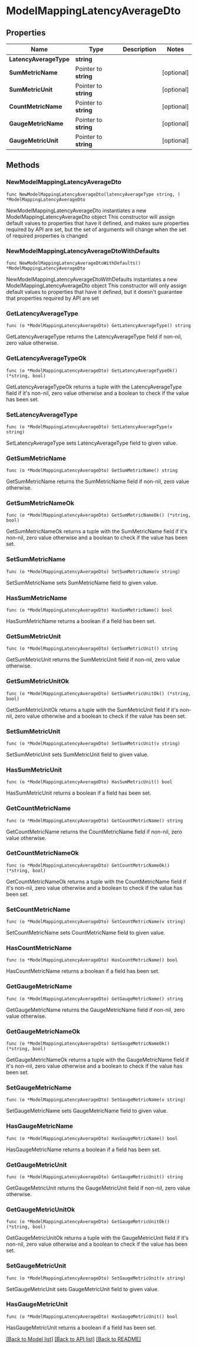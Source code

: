 # ModelMappingLatencyAverageDto

## Properties

Name | Type | Description | Notes
------------ | ------------- | ------------- | -------------
**LatencyAverageType** | **string** |  | 
**SumMetricName** | Pointer to **string** |  | [optional] 
**SumMetricUnit** | Pointer to **string** |  | [optional] 
**CountMetricName** | Pointer to **string** |  | [optional] 
**GaugeMetricName** | Pointer to **string** |  | [optional] 
**GaugeMetricUnit** | Pointer to **string** |  | [optional] 

## Methods

### NewModelMappingLatencyAverageDto

`func NewModelMappingLatencyAverageDto(latencyAverageType string, ) *ModelMappingLatencyAverageDto`

NewModelMappingLatencyAverageDto instantiates a new ModelMappingLatencyAverageDto object
This constructor will assign default values to properties that have it defined,
and makes sure properties required by API are set, but the set of arguments
will change when the set of required properties is changed

### NewModelMappingLatencyAverageDtoWithDefaults

`func NewModelMappingLatencyAverageDtoWithDefaults() *ModelMappingLatencyAverageDto`

NewModelMappingLatencyAverageDtoWithDefaults instantiates a new ModelMappingLatencyAverageDto object
This constructor will only assign default values to properties that have it defined,
but it doesn't guarantee that properties required by API are set

### GetLatencyAverageType

`func (o *ModelMappingLatencyAverageDto) GetLatencyAverageType() string`

GetLatencyAverageType returns the LatencyAverageType field if non-nil, zero value otherwise.

### GetLatencyAverageTypeOk

`func (o *ModelMappingLatencyAverageDto) GetLatencyAverageTypeOk() (*string, bool)`

GetLatencyAverageTypeOk returns a tuple with the LatencyAverageType field if it's non-nil, zero value otherwise
and a boolean to check if the value has been set.

### SetLatencyAverageType

`func (o *ModelMappingLatencyAverageDto) SetLatencyAverageType(v string)`

SetLatencyAverageType sets LatencyAverageType field to given value.


### GetSumMetricName

`func (o *ModelMappingLatencyAverageDto) GetSumMetricName() string`

GetSumMetricName returns the SumMetricName field if non-nil, zero value otherwise.

### GetSumMetricNameOk

`func (o *ModelMappingLatencyAverageDto) GetSumMetricNameOk() (*string, bool)`

GetSumMetricNameOk returns a tuple with the SumMetricName field if it's non-nil, zero value otherwise
and a boolean to check if the value has been set.

### SetSumMetricName

`func (o *ModelMappingLatencyAverageDto) SetSumMetricName(v string)`

SetSumMetricName sets SumMetricName field to given value.

### HasSumMetricName

`func (o *ModelMappingLatencyAverageDto) HasSumMetricName() bool`

HasSumMetricName returns a boolean if a field has been set.

### GetSumMetricUnit

`func (o *ModelMappingLatencyAverageDto) GetSumMetricUnit() string`

GetSumMetricUnit returns the SumMetricUnit field if non-nil, zero value otherwise.

### GetSumMetricUnitOk

`func (o *ModelMappingLatencyAverageDto) GetSumMetricUnitOk() (*string, bool)`

GetSumMetricUnitOk returns a tuple with the SumMetricUnit field if it's non-nil, zero value otherwise
and a boolean to check if the value has been set.

### SetSumMetricUnit

`func (o *ModelMappingLatencyAverageDto) SetSumMetricUnit(v string)`

SetSumMetricUnit sets SumMetricUnit field to given value.

### HasSumMetricUnit

`func (o *ModelMappingLatencyAverageDto) HasSumMetricUnit() bool`

HasSumMetricUnit returns a boolean if a field has been set.

### GetCountMetricName

`func (o *ModelMappingLatencyAverageDto) GetCountMetricName() string`

GetCountMetricName returns the CountMetricName field if non-nil, zero value otherwise.

### GetCountMetricNameOk

`func (o *ModelMappingLatencyAverageDto) GetCountMetricNameOk() (*string, bool)`

GetCountMetricNameOk returns a tuple with the CountMetricName field if it's non-nil, zero value otherwise
and a boolean to check if the value has been set.

### SetCountMetricName

`func (o *ModelMappingLatencyAverageDto) SetCountMetricName(v string)`

SetCountMetricName sets CountMetricName field to given value.

### HasCountMetricName

`func (o *ModelMappingLatencyAverageDto) HasCountMetricName() bool`

HasCountMetricName returns a boolean if a field has been set.

### GetGaugeMetricName

`func (o *ModelMappingLatencyAverageDto) GetGaugeMetricName() string`

GetGaugeMetricName returns the GaugeMetricName field if non-nil, zero value otherwise.

### GetGaugeMetricNameOk

`func (o *ModelMappingLatencyAverageDto) GetGaugeMetricNameOk() (*string, bool)`

GetGaugeMetricNameOk returns a tuple with the GaugeMetricName field if it's non-nil, zero value otherwise
and a boolean to check if the value has been set.

### SetGaugeMetricName

`func (o *ModelMappingLatencyAverageDto) SetGaugeMetricName(v string)`

SetGaugeMetricName sets GaugeMetricName field to given value.

### HasGaugeMetricName

`func (o *ModelMappingLatencyAverageDto) HasGaugeMetricName() bool`

HasGaugeMetricName returns a boolean if a field has been set.

### GetGaugeMetricUnit

`func (o *ModelMappingLatencyAverageDto) GetGaugeMetricUnit() string`

GetGaugeMetricUnit returns the GaugeMetricUnit field if non-nil, zero value otherwise.

### GetGaugeMetricUnitOk

`func (o *ModelMappingLatencyAverageDto) GetGaugeMetricUnitOk() (*string, bool)`

GetGaugeMetricUnitOk returns a tuple with the GaugeMetricUnit field if it's non-nil, zero value otherwise
and a boolean to check if the value has been set.

### SetGaugeMetricUnit

`func (o *ModelMappingLatencyAverageDto) SetGaugeMetricUnit(v string)`

SetGaugeMetricUnit sets GaugeMetricUnit field to given value.

### HasGaugeMetricUnit

`func (o *ModelMappingLatencyAverageDto) HasGaugeMetricUnit() bool`

HasGaugeMetricUnit returns a boolean if a field has been set.


[[Back to Model list]](../README.md#documentation-for-models) [[Back to API list]](../README.md#documentation-for-api-endpoints) [[Back to README]](../README.md)


